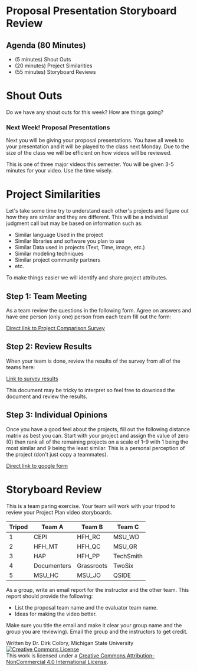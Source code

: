 # Proposal Presentation Storyboard Review

## Agenda (80 Minutes)

- (5 minutes) Shout Outs
- (20 minutes) Project Similarities
- (55 minutes) Storyboard Reviews

# Shout Outs

Do we have any shout outs for this week?  How are things going?


### Next Week! Proposal Presentations

Next you will be giving your proposal presentations.  You have all week to your presentation and it will be played to the class next Monday.  Due to the size of the class we will be efficient on how videos will be reviewed.

This is one of three major videos this semester.  You will be given 3-5 minutes for your video. Use the time wisely.


# Project Similarities

Let's take some time try to understand each other's projects and figure out how they are similar and they are different. This will be a individual judgment call but may be based on information such as:

- Similar language Used in the project
- Similar libraries and software you plan to use
- Similar Data used in projects (Text, Time, image, etc.)
- Similar modeling techniques
- Similar project community partners
- etc. 

To make things easier we will identify and share project attributes.  

## Step 1: Team Meeting
As a team review the questions in the following form.   Agree on answers and have one person (only one) person from each team fill out the form:

[Direct link to Project Comparison Survey](https://docs.google.com/forms/d/e/1FAIpQLSehQfNpLIajyn4IaNI0ITYxpn-i5pnlHbQtL5g9iBcw6lO0UQ/viewform?usp=preview)


## Step 2: Review Results
When your team is done, review the results of the survey from all of the teams here:

[Link to survey results](https://docs.google.com/spreadsheets/d/1VxcEWwBxyU4bXOWiU-ScyaCSAjjd6hjfj0z9S6NKt08/edit?usp=sharing)

This document may be tricky to interpret so feel free to download the document and review the results.


## Step 3: Individual Opinions
Once you have a good feel about the projects, fill out the following distance matrix as best you can.  Start with your project and assign the value of zero (0) then rank all of the remaining projects on a scale of 1-9 with 1 being the most similar and 9 being the least similar.  This is a personal perception of the project (don't just copy a teammates).  

[Direct link to google form](https://docs.google.com/forms/d/18W3FIoOTZOwfXGB1ZdZUISbaLpZqZiSMd9ks6aAR5s0/viewform)
    

# Storyboard Review

This is a team paring exercise.  Your team will work with your tripod to review your Project Plan video storyboards.   

| Tripod | Team A | Team B | Team C |
|--------|--------|--------|--------|
| 1 | CEPI | HFH_RC | MSU_WD |
| 2 | HFH_MT | HFH_QC | MSU_GR |
| 3 | HAP    | HFH_PP | TechSmith |
| 4 | Documenters | Grassroots | TwoSix | 
| 5 | MSU_HC | MSU_JO | QSIDE |

As a group, write an email report for the instructor and the other team. This report should provide the following:

- List the proposal team name and the evaluator team name.
- Ideas for making the video better.

Make sure you title the email and make it clear your group name and the group you are reviewing).  Email the group and the instructors to get credit. 

Written by Dr. Dirk Colbry, Michigan State University
<a rel="license" href="http://creativecommons.org/licenses/by-nc/4.0/"><img alt="Creative Commons License" style="border-width:0" src="https://i.creativecommons.org/l/by-nc/4.0/88x31.png" /></a><br />This work is licensed under a <a rel="license" href="http://creativecommons.org/licenses/by-nc/4.0/">Creative Commons Attribution-NonCommercial 4.0 International License</a>.
